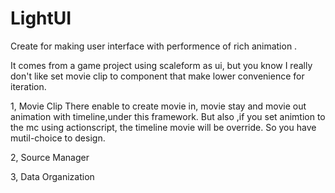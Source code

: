 LightUI
=======

Create for making user interface with performence of rich animation .

It comes from a game project using scaleform as ui, but you know I really don't like set movie clip to component 
that make lower convenience for iteration.

1, Movie Clip
There enable to create movie in, movie stay and movie out animation with timeline,under this framework. 
But also ,if you set animtion to the mc using actionscript, the timeline movie will be override.
So you have mutil-choice to design.

2, Source Manager


3, Data Organization
